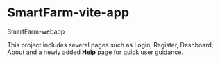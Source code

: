 # SmartFarm-vite-app
SmartFarm-webapp

This project includes several pages such as Login, Register, Dashboard, About
and a newly added **Help** page for quick user guidance.
